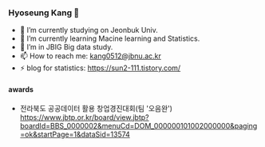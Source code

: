 ### Hyoseung Kang 👋


- 🔭 I’m currently studying on Jeonbuk Univ.
- 🌱 I’m currently learning Macine learning and Statistics.
- 👯 I’m in JBIG Big data study.
- 📫 How to reach me: kang0512@jbnu.ac.kr
- ⚡ blog for statistics: https://sun2-111.tistory.com/

#### awards
- 전라북도 공공데이터 활용 창업경진대회(팀 '오음완') https://www.jbtp.or.kr/board/view.jbtp?boardId=BBS_0000002&menuCd=DOM_000000101002000000&paging=ok&startPage=1&dataSid=13574

